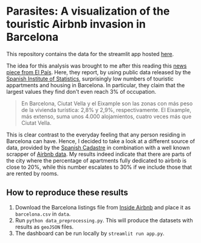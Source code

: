 # Parasites: A visualization of the touristic Airbnb invasion in Barcelona

This repository contains the data for the streamlit app hosted [here](http://parasites.streamlit.io).

The idea for this analysis was brought to me after this reading this [news piece from El País](https://elpais.com/economia/2025-07-02/donde-estan-los-casi-400000-pisos-turisticos-de-espana-el-mapa-calle-a-calle.html). Here, they report, by using public data released by the [Spanish Institute of Statistics](https://www.ine.es/),  surprisingly low numbers of touristic appartments and housing in Barcelona. In particular, they claim that the largest values they find don't even reach 3% of occupation.

> En Barcelona, Ciutat Vella y el Eixample son las zonas con más peso de la vivienda turística: 2,8% y 2,9%, respectivamente. El Eixample, más extenso, suma unos 4.000 alojamientos, cuatro veces más que Ciutat Vella.

This is clear contrast to the everyday feeling that any person residing in Barcelona can have. Hence, I decided to take a look at a different source of data, provided by the [Spanish Cadastre](https://www.catastro.hacienda.gob.es/webinspire/index.html) in combination with a well known scrapper of [Airbnb data](https://insideairbnb.com/get-the-data/). My results indeed indicate that there are parts of the city where the percentage of apartments fully dedicated to airbnb is close to 20%, while this number escalates to 30% if we include those that are rented by rooms.

## How to reproduce these results

1. Download the Barcelona listings file from [Inside Airbnb](https://insideairbnb.com/get-the-data/) and place it as `barcelona.csv` in `data`.
2. Run `python data_preprocessing.py`. This will produce the datasets with results as `geoJSON` files.
3. The dashboard can be run locally by `streamlit run app.py`.
